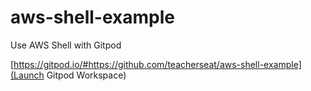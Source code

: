 # aws-shell-example

Use AWS Shell with Gitpod

[https://gitpod.io/#https://github.com/teacherseat/aws-shell-example](Launch Gitpod Workspace)
